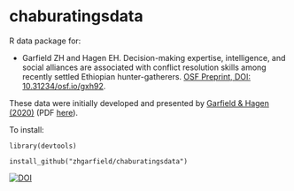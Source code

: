 # chaburatingsdata

R data package for:

* Garfield ZH and Hagen EH. Decision-making expertise, intelligence, and social alliances are associated with conflict resolution skills among recently settled Ethiopian hunter-gatherers. [OSF Preprint, DOI: 10.31234/osf.io/gxh92](https://doi.org/10.31234/osf.io/gxh92).

These data were initially developed and presented by [Garfield & Hagen (2020)](https://www.sciencedirect.com/science/article/abs/pii/S1048984318303746?via%3Dihub) (PDF [here](https://zhgarfield.github.io/files/garfield_hagen_2020.pdf)).

To install:

`library(devtools)`

`install_github("zhgarfield/chaburatingsdata")`

[![DOI](https://zenodo.org/badge/751810956.svg)](https://zenodo.org/doi/10.5281/zenodo.10687850)
